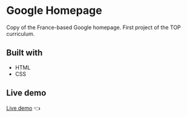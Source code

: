 # Google Homepage

Copy of the France-based Google homepage.
First project of the TOP curriculum.

## Built with

- HTML
- CSS

## Live demo

[Live demo](https://khalwalid.github.io/google-homepage/) 👈
